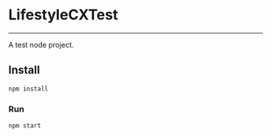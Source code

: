 # LifestyleCXTest
-----------------

A test node project.

## Install

`npm install`

### Run

`npm start`
